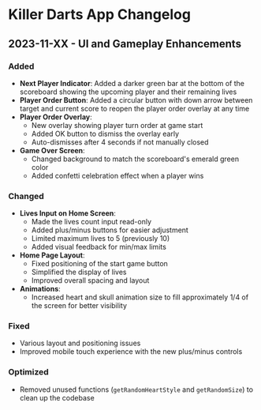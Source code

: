 # Killer Darts App Changelog

## 2023-11-XX - UI and Gameplay Enhancements

### Added

- **Next Player Indicator**: Added a darker green bar at the bottom of the scoreboard showing the upcoming player and their remaining lives
- **Player Order Button**: Added a circular button with down arrow between target and current score to reopen the player order overlay at any time
- **Player Order Overlay**:
  - New overlay showing player turn order at game start
  - Added OK button to dismiss the overlay early
  - Auto-dismisses after 4 seconds if not manually closed
- **Game Over Screen**:
  - Changed background to match the scoreboard's emerald green color
  - Added confetti celebration effect when a player wins

### Changed

- **Lives Input on Home Screen**:
  - Made the lives count input read-only
  - Added plus/minus buttons for easier adjustment
  - Limited maximum lives to 5 (previously 10)
  - Added visual feedback for min/max limits
- **Home Page Layout**:
  - Fixed positioning of the start game button
  - Simplified the display of lives
  - Improved overall spacing and layout
- **Animations**:
  - Increased heart and skull animation size to fill approximately 1/4 of the screen for better visibility

### Fixed

- Various layout and positioning issues
- Improved mobile touch experience with the new plus/minus controls

### Optimized

- Removed unused functions (`getRandomHeartStyle` and `getRandomSize`) to clean up the codebase
